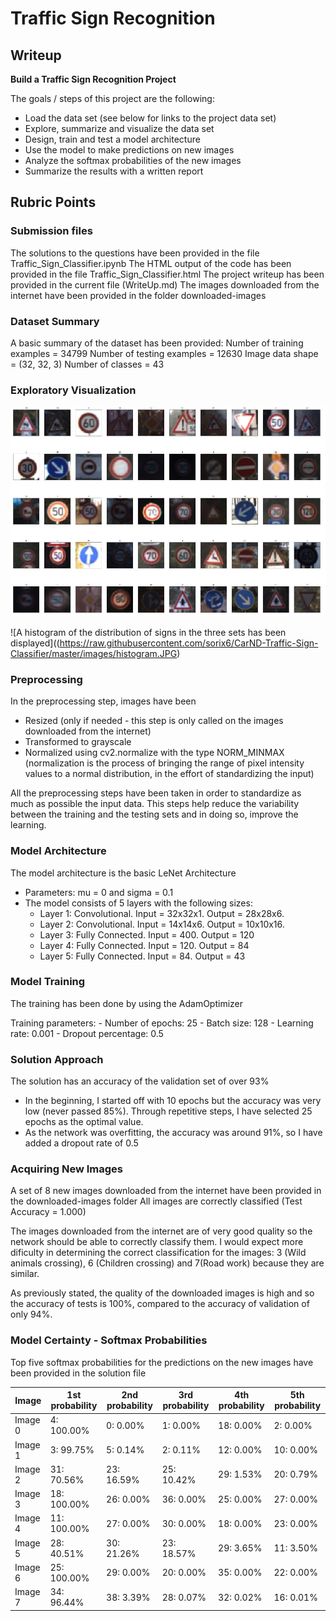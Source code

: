 # **Traffic Sign Recognition** 

## Writeup



**Build a Traffic Sign Recognition Project**

The goals / steps of this project are the following:
* Load the data set (see below for links to the project data set)
* Explore, summarize and visualize the data set
* Design, train and test a model architecture
* Use the model to make predictions on new images
* Analyze the softmax probabilities of the new images
* Summarize the results with a written report



## Rubric Points

### Submission files
The solutions to the questions have been provided in the file Traffic_Sign_Classifier.ipynb
The HTML output of the code has been provided in the file Traffic_Sign_Classifier.html
The project writeup has been provided in the current file (WriteUp.md)
The images downloaded from the internet have been provided in the folder downloaded-images

### Dataset Summary
A basic summary of the dataset has been provided:
Number of training examples = 34799
Number of testing examples = 12630
Image data shape = (32, 32, 3)
Number of classes = 43

### Exploratory Visualization
![50 random images from the training set have been displayed](https://raw.githubusercontent.com/sorix6/CarND-Traffic-Sign-Classifier/master/images/test-set.JPG)

![A histogram of the distribution of signs in the three sets has been displayed]((https://raw.githubusercontent.com/sorix6/CarND-Traffic-Sign-Classifier/master/images/histogram.JPG)



### Preprocessing
In the preprocessing step, images have been 
 - Resized (only if needed - this step is only called on the images downloaded from the internet)
 - Transformed to grayscale
 - Normalized using cv2.normalize with the type NORM_MINMAX (normalization is the process of bringing the range of pixel intensity values to a normal distribution, in the effort of standardizing the input)
     
All the preprocessing steps have been taken in order to standardize as much as possible the input data. This steps help reduce the variability between the training and the testing sets and in doing so, improve the learning.

### Model Architecture
The model architecture is the basic LeNet Architecture
 - Parameters: mu = 0 and sigma = 0.1
 - The model consists of 5 layers with the following sizes:
     - Layer 1: Convolutional. Input = 32x32x1. Output = 28x28x6.
     - Layer 2: Convolutional. Input = 14x14x6. Output = 10x10x16.
     - Layer 3: Fully Connected. Input = 400. Output = 120
     - Layer 4: Fully Connected. Input = 120. Output = 84
     - Layer 5: Fully Connected. Input = 84. Output = 43
     
### Model Training
The training has been done by using the AdamOptimizer

Training parameters:
    - Number of epochs: 25
    - Batch size: 128
    - Learning rate: 0.001
    - Dropout percentage: 0.5
    
### Solution Approach
The solution has an accuracy of the validation set of over 93%

- In the beginning, I started off with 10 epochs but the accuracy was very low (never passed 85%). Through repetitive steps, I have selected 25 epochs as the optimal value.
- As the network was overfitting, the accuracy was around 91%, so I have added a dropout rate of 0.5


### Acquiring New Images
A set of 8 new images downloaded from the internet have been provided in the downloaded-images folder
All images are correctly classified (Test Accuracy = 1.000)

The images downloaded from the internet are of very good quality so the network should be able to correctly classify them.
I would expect more dificulty in determining the correct classification for the images: 3 (Wild animals crossing), 6 (Children crossing) and 7(Road work) because they are similar.

As previously stated, the quality of the downloaded images is high and so the accuracy of tests is 100%, compared to the accuracy of validation of only 94%.

### Model Certainty - Softmax Probabilities
Top five softmax probabilities for the predictions on the new images have been provided in the solution file

Image | 1st probability | 2nd probability | 3rd probability | 4th probability | 5th probability 
------------ | ------------- | ------------- | ------------- | ------------- | -------------
Image 0 | 4: 100.00% | 0: 0.00% | 1: 0.00% | 18: 0.00% | 2: 0.00%
Image 1 | 3: 99.75% | 5: 0.14% | 2: 0.11% | 12: 0.00% | 10: 0.00%
Image 2 | 31: 70.56% | 23: 16.59% | 25: 10.42% | 29: 1.53% | 20: 0.79%
Image 3 | 18: 100.00% | 26: 0.00% | 36: 0.00% | 25: 0.00% | 27: 0.00%
Image 4 | 11: 100.00% | 27: 0.00% | 30: 0.00% | 18: 0.00% | 23: 0.00%
Image 5 | 28: 40.51% | 30: 21.26% | 23: 18.57% | 29: 3.65% | 11: 3.50%
Image 6 | 25: 100.00% | 29: 0.00% | 20: 0.00% | 35: 0.00% | 22: 0.00%
Image 7 | 34: 96.44% | 38: 3.39% | 28: 0.07% | 32: 0.02% | 16: 0.01%




